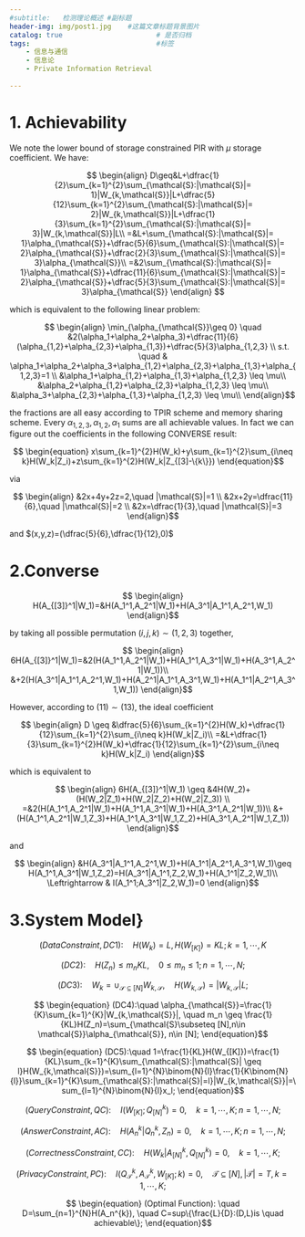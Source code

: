 ```yaml
---
#subtitle:   检测理论概述 #副标题
header-img: img/post1.jpg    #这篇文章标题背景图片
catalog: true                       # 是否归档
tags:                               #标签
    - 信息与通信
    - 信息论
    - Private Information Retrieval
  
---
```




# 1. Achievability
We note the lower bound of storage constrained PIR with $\mu$ storage coefficient. We have:

$$
\begin{align}
D\geq&L+\dfrac{1}{2}\sum_{k=1}^{2}\sum_{\mathcal{S}:|\mathcal{S}|= 1}|W_{k,\mathcal{S}}|L+\dfrac{5}{12}\sum_{k=1}^{2}\sum_{\mathcal{S}:|\mathcal{S}|= 2}|W_{k,\mathcal{S}}|L+\dfrac{1}{3}\sum_{k=1}^{2}\sum_{\mathcal{S}:|\mathcal{S}|= 3}|W_{k,\mathcal{S}}|L\\
=&L+\sum_{\mathcal{S}:|\mathcal{S}|= 1}\alpha_{\mathcal{S}}+\dfrac{5}{6}\sum_{\mathcal{S}:|\mathcal{S}|= 2}\alpha_{\mathcal{S}}+\dfrac{2}{3}\sum_{\mathcal{S}:|\mathcal{S}|= 3}\alpha_{\mathcal{S}}\\
=&2\sum_{\mathcal{S}:|\mathcal{S}|= 1}\alpha_{\mathcal{S}}+\dfrac{11}{6}\sum_{\mathcal{S}:|\mathcal{S}|= 2}\alpha_{\mathcal{S}}+\dfrac{5}{3}\sum_{\mathcal{S}:|\mathcal{S}|= 3}\alpha_{\mathcal{S}}
\end{align}
$$

which is equivalent to the following linear problem:

$$
\begin{align}
\min_{\alpha_{\mathcal{S}}\geq 0} \quad &2(\alpha_1+\alpha_2+\alpha_3)+\dfrac{11}{6}(\alpha_{1,2}+\alpha_{2,3}+\alpha_{1,3})+\dfrac{5}{3}\alpha_{1,2,3} \\
s.t. \quad & \alpha_1+\alpha_2+\alpha_3+\alpha_{1,2}+\alpha_{2,3}+\alpha_{1,3}+\alpha_{1,2,3}=1 \\
&\alpha_1+\alpha_{1,2}+\alpha_{1,3}+\alpha_{1,2,3} \leq \mu\\
&\alpha_2+\alpha_{1,2}+\alpha_{2,3}+\alpha_{1,2,3} \leq \mu\\
&\alpha_3+\alpha_{2,3}+\alpha_{1,3}+\alpha_{1,2,3} \leq \mu\\
\end{align}$$

the fractions are all easy according to TPIR scheme and memory sharing scheme. Every $\alpha_{1,2,3},\alpha_{1,2},\alpha_{1}$ sums are all achievable values. In fact we can figure out the coefficients in the following CONVERSE result:

$$
\begin{equation}
	x\sum_{k=1}^{2}H(W_k)+y\sum_{k=1}^{2}\sum_{i\neq k}H(W_k|Z_i)+z\sum_{k=1}^{2}H(W_k|Z_{[3]-\{k\}})
\end{equation}$$

via

$$
\begin{align}
&2x+4y+2z=2,\quad |\mathcal{S}|=1 \\
&2x+2y=\dfrac{11}{6},\quad |\mathcal{S}|=2 \\
&2x=\dfrac{1}{3},\quad |\mathcal{S}|=3 
\end{align}$$

and $(x,y,z)=(\dfrac{5}{6},\dfrac{1}{12},0)$

# 2.Converse

$$
\begin{align}
H(A_{[3]}^1|W_1)=&H(A_1^1,A_2^1|W_1)+H(A_3^1|A_1^1,A_2^1,W_1) 
\end{align}$$

by taking all possible permutation $(i,j,k)\sim(1,2,3)$ together,

$$
\begin{align}
6H(A_{[3]}^1|W_1)=&2(H(A_1^1,A_2^1|W_1)+H(A_1^1,A_3^1|W_1)+H(A_3^1,A_2^1|W_1))\\
&+2(H(A_3^1|A_1^1,A_2^1,W_1)+H(A_2^1|A_1^1,A_3^1,W_1)+H(A_1^1|A_2^1,A_3^1,W_1))
\end{align}$$

However, according to $(11)\sim(13)$, the ideal coefficient

$$
\begin{align}
D \geq &\dfrac{5}{6}\sum_{k=1}^{2}H(W_k)+\dfrac{1}{12}\sum_{k=1}^{2}\sum_{i\neq k}H(W_k|Z_i)\\
=&L+\dfrac{1}{3}\sum_{k=1}^{2}H(W_k)+\dfrac{1}{12}\sum_{k=1}^{2}\sum_{i\neq k}H(W_k|Z_i) 
\end{align}$$

which is equivalent to

$$
\begin{align}
6H(A_{[3]}^1|W_1) \geq &4H(W_2)+(H(W_2|Z_1)+H(W_2|Z_2)+H(W_2|Z_3)) \\
=&2(H(A_1^1,A_2^1|W_1)+H(A_1^1,A_3^1|W_1)+H(A_3^1,A_2^1|W_1))\\
&+(H(A_1^1,A_2^1|W_1,Z_3)+H(A_1^1,A_3^1|W_1,Z_2)+H(A_3^1,A_2^1|W_1,Z_1))
\end{align}$$

and

$$
\begin{align}
	&H(A_3^1|A_1^1,A_2^1,W_1)+H(A_1^1|A_2^1,A_3^1,W_1)\geq H(A_1^1,A_3^1|W_1,Z_2)=H(A_3^1|A_1^1,Z_2,W_1)+H(A_1^1|Z_2,W_1)\\
	\Leftrightarrow & I(A_1^1;A_3^1|Z_2,W_1)=0
\end{align}$$

# 3.System Model}

$$
\begin{equation}
(Data Constraint, DC1):\quad H(W_k)=L, H(W_{[K]})=KL;  k=1,\cdots,K
\end{equation}$$

$$
\begin{equation}
(DC2):\quad H(Z_n)\leq m_n KL,  \quad 0\leq m_n \leq 1 ;  n=1,\cdots,N;
\end{equation}$$

$$
\begin{equation}
(DC3):\quad W_k=\cup_{\mathcal{S}\subseteq [N]}W_{k,\mathcal{S}}, \quad H(W_{k,\mathcal{S}})=|W_{k,\mathcal{S}}|L;
\end{equation}$$

$$
\begin{equation}
(DC4):\quad \alpha_{\mathcal{S}}=\frac{1}{K}\sum_{k=1}^{K}|W_{k,\mathcal{S}}|, \quad m_n \geq \frac{1}{KL}H(Z_n)=\sum_{\mathcal{S}\subseteq [N],n\in \mathcal{S}}\alpha_{\mathcal{S}}, n\in [N];
\end{equation}$$

$$
\begin{equation}
(DC5):\quad 1=\frac{1}{KL}H(W_{[K]})=\frac{1}{KL}\sum_{k=1}^{K}\sum_{\mathcal{S}:|\mathcal{S}| \geq l}H(W_{k,\mathcal{S}})=\sum_{l=1}^{N}\binom{N}{l}\frac{1}{K\binom{N}{l}}\sum_{k=1}^{K}\sum_{\mathcal{S}:|\mathcal{S}|=l}|W_{k,\mathcal{S}}|=\sum_{l=1}^{N}\binom{N}{l}x_l;
\end{equation}$$

$$
\begin{equation}
(Query Constraint, QC):\quad I(W_{[K]};Q_{[N]}^k)=0 ,\quad k=1,\cdots,K;  n=1,\cdots,N;
\end{equation}$$

$$
\begin{equation}
(Answer Constraint, AC): \quad H(A_{n}^k|Q_{n}^k,Z_n)=0 ,\quad  k=1,\cdots,K;  n=1,\cdots,N;
\end{equation}$$

$$
\begin{equation}
(Correctness Constraint, CC): \quad H(W_k | A_{[N]}^k,Q_{[N]}^k)=0,\quad k=1,\cdots,K;
\end{equation}$$

$$
\begin{equation}
(Privacy Constraint, PC): \quad I(Q_{\mathcal{T}}^k , A_{\mathcal{T}}^k, W_{[K]};k)=0,  \quad \mathcal{T}\subseteq [N], |\mathcal{T}|=T, k=1,\cdots,K;
\end{equation}$$

$$
\begin{equation}
(Optimal Function): \quad D=\sum_{n=1}^{N}H(A_n^{k}), \quad C=sup\{\frac{L}{D}:(D,L)is \quad achievable\};
\end{equation}$$